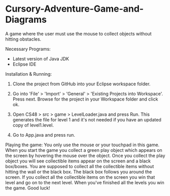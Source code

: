 # Cursory-Adventure-Game-and-Diagrams
A game where the user must use the mouse to collect objects without hitting obstacles.

Necessary Programs:
- Latest version of Java JDK
- Eclipse IDE

Installation & Running:
1. Clone the project from GitHub into your Eclipse workspace folder. 

2. Go into 'File' > 'Import' > 'General' > 'Existing Projects into Workspace'. Press next. 
Browse for the project in your Workspace folder and click ok. 

3. Open CS48 > src > game > LevelLoader.java and press Run. This generates the file for level 1 and it's
not needed if you have an updated copy of level1.level.

4. Go to App.java and press run.

Playing the game:
You only use the mouse or your touchpad in this game.
When you start the game you collect a green play object which appears on the screen by hovering the
mouse over the object. Once you collect the play object you will see collectible items appear on the screen and a
black box/boxes. You are supposed to collect all the collectible items without hitting the wall or 
the black box. The black box follows you around the screen. If you collect all the collectible items on the screen
you win that level and go on to the next level. When you've finished all the levels you win the game. Good luck!
